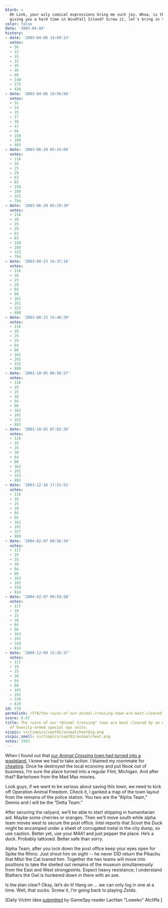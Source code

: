 ```yaml
---
blurb: >
  Oh Link, your wily comical expressions bring me such joy. Whoa, is that schoolteacher
  giving you a hard time in Windfall Island? Screw it, let's bring in the Apaches.
color: false
date: '2003-04-04'
history:
- date: '2003-04-06 14:09:13'
  votes:
  - 50
  - 12
  - 15
  - 15
  - 35
  - 46
  - 60
  - 140
  - 175
  - 436
- date: '2003-04-06 18:56:04'
  votes:
  - 52
  - 14
  - 15
  - 17
  - 38
  - 47
  - 66
  - 156
  - 189
  - 465
- date: '2003-06-28 05:24:04'
  votes:
  - 116
  - 18
  - 25
  - 29
  - 63
  - 85
  - 158
  - 289
  - 325
  - 794
- date: '2003-06-28 05:29:39'
  votes:
  - 116
  - 18
  - 25
  - 29
  - 63
  - 85
  - 158
  - 289
  - 325
  - 794
- date: '2003-08-23 16:37:16'
  votes:
  - 116
  - 18
  - 25
  - 29
  - 64
  - 86
  - 161
  - 291
  - 325
  - 800
- date: '2003-08-23 16:40:39'
  votes:
  - 116
  - 18
  - 25
  - 29
  - 64
  - 86
  - 161
  - 291
  - 325
  - 800
- date: '2003-10-05 06:56:57'
  votes:
  - 116
  - 19
  - 25
  - 30
  - 64
  - 86
  - 162
  - 291
  - 325
  - 802
- date: '2003-10-05 07:02:26'
  votes:
  - 116
  - 19
  - 25
  - 30
  - 64
  - 86
  - 162
  - 291
  - 325
  - 802
- date: '2003-12-16 17:51:52'
  votes:
  - 116
  - 19
  - 25
  - 30
  - 64
  - 86
  - 162
  - 291
  - 327
  - 809
- date: '2004-02-07 09:56:34'
  votes:
  - 117
  - 19
  - 25
  - 30
  - 64
  - 86
  - 163
  - 292
  - 328
  - 814
- date: '2004-02-07 09:59:50'
  votes:
  - 117
  - 19
  - 25
  - 30
  - 64
  - 86
  - 163
  - 292
  - 328
  - 814
- date: '2009-12-09 15:45:37'
  votes:
  - 117
  - 19
  - 25
  - 30
  - 64
  - 88
  - 165
  - 292
  - 330
  - 819
id: 578
permalink: /578/the-ruins-of-our-animal-crossing-town-are-best-cleared-by-an-elite-group-of-heavilyarmed-special-ops-units/
score: 8.07
title: The ruins of our *Animal Crossing* town are best cleared by an elite group
  of heavily-armed special ops units.
vicpic: victimpics/sept02/animalcheatbig.png
vicpic_small: victimpics/sept02/animalcheat.png
votes: 1963
---
```


When I found out that [our *Animal Crossing* town had turned into a
wasteland](@/victim/577.md), I knew we had to take action. I blamed
my roommate for [cheating](@/victim/477.md). Once he destroyed the
local economy and put Nook out of business, I’m sure the place turned
into a regular Flint, Michigan. And after that? Bartertown from the Mad
Max movies.

Look guys, if we want to be serious about saving this town, we need to
kick off Operation Animal Freedom. Check it, I ganked a map of the town
layout from the remains of the police station. You two are the “Alpha
Team,” Dennis and I will be the “Delta Team.”

After securing the railyard, we’ll be able to start shipping in
humanitarian aid. Maybe some cherries or oranges. Then we’ll move south
while alpha team moves west to secure the post office. Intel reports
that Scoot the Duck might be encamped under a sheet of corrugated metal
in the city dump, so use caution. Better yet, use your M4A1 and just
pepper the place. He’s a duck. Probably tattooed. Better safe than
sorry.

Alpha Team, after you lock down the post office keep your eyes open for
Spike the Rhino. Just shoot him on sight -- he never DID return the
Pikachu that Mitzi the Cat loaned him. Together the two teams will move
into positions to take the shelled out remains of the museum
simultaneously from the East and West strongpoints. Expect heavy
resistance; I understand Blathers the Owl is hunkered down in there with
an axe.

Is the plan clear? Okay, let’s do it! Hang on ... we can only log in one
at a time. Well, that sucks. Screw it, I’m going back to playing
*Zelda*.

\[Daily Victim idea
[submitted](https://web.archive.org/web/20030404000000/http://feedback.gamespy.com/)
by GameSpy reader Lachlan "Loweko" Atcliffe.\]